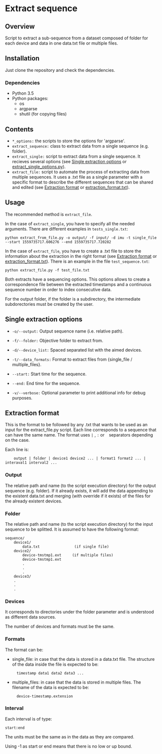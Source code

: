 # Extract sequence

## Overview
Script to extract a sub-sequence from a dataset composed of folder for each device and data in one data.txt file or multiple files.

## Installation

Just clone the repository and check the dependencies.

### Dependencies

* Python 3.5
* Python packages:
    * os
    * argparse
    * shutil (for copying files)

## Contents

* `*_options:` the scripts to store the options for 'argparse'.
* `extract_sequence:` class to extract data from a single sequence (e.g. folder).
* `extract_single:` script to extract data from a single sequence. It recieves several options (see [Single extraction options](https://github.com/davdmc/extract_sequence#single-extraction-options) or [extract_single_options.py](https://github.com/davdmc/extract_sequence/blob/master/extract_single_options.py)).
* `extract_file:` script to automate the process of extracting data from multiple sequences. It uses a .txt file as a single parameter with a specific format to describe the different sequences that can be shared and edited (see [Extraction format](https://github.com/davdmc/extract_sequence#extraction-format) or [extraction_format.txt](https://github.com/davdmc/extract_sequence/blob/master/extraction_format.txt)).

## Usage

The recommended method is `extract_file`.

In the case of `extract_single`, you have to specify all the needed arguments. There are different examples in `tests_single.txt`:

    python extract_from_file.py -o output/ -f input/ -d imu -t single_file --start 1559735717.606276 --end 1559735717.720282

In the case of `extract_file`, you have to create a .txt file to store the information about the extraction in the right format (see [Extraction format](https://github.com/davdmc/extract_sequence#extraction-format) or [extraction_format.txt](https://github.com/davdmc/extract_sequence/blob/master/extraction_format.txt)). There is an example in the file `test_sequence.txt`:

    python extract_file.py -f test_file.txt

Both extracts have a sequencing options. This options allows to create a correspondence file between the extracted timestamps and a continuous sequence number in order to index consecutive data.

For the output folder, if the folder is a subdirectory, the intermediate subdorectories must be created by the user.

## Single extraction options

- `-o/--output:` Output sequence name (i.e. relative path).

- `-f/--folder:` Objective folder to extract from.

- `-d/--device_list:` Spaced separated list with the aimed devices.

- `-t/--data_formats:` Format to extract files from {single_file / multiple_files}.

- `--start:` Start time for the sequence.

- `--end:` End time for the sequence.

- `-v/--verbose:` Optional parameter to print additional info for debug purposes.

## Extraction format

This is the format to be followed by any .txt that wants to be used as an input for the extract_file.py script.
Each line corresponds to a sequence that can have the same name. The format uses `|` , `:` or ` ` separators depending on the case. 

Each line is:

        output | folder | device1 device2 ... | format1 format2 ... | interaval1 interval2 ...

### Output

The relative path and name (to the script execution directory) for the output sequence (e.g. folder). If it already exists, it will add the data appending to the existent data.txt and merging (with override if it exists) of the files for the already existent devices.

### Folder

The relative path and name (to the script execution directory) for the input sequence to be splitted. It is assumed to have the following format:

    sequence/
        device1/
            data.txt                (if single file)
        device2/
            device-tmstmp1.ext     (if multiple files)
            device-tmstmp1.ext
            .
            .
            .
        device3/
        .
        .
        .

### Devices

It corresponds to directories under the folder parameter and is understood as different data sources.

The number of devices and formats must be the same.

### Formats

The format can be:

* single_file: in case that the data is stored in a data.txt file. The structure of the data inside the file is expected to be:

        timestamp data1 data2 data3 ...

* multiple_files: in case that the data is stored in multiple files. The filename of the data is expected to be:

        device-timestamp.extension

### Interval

Each interval is of type:

    start:end

The units must be the same as in the data as they are compared.

Using -1 as start or end means that there is no low or up bound.